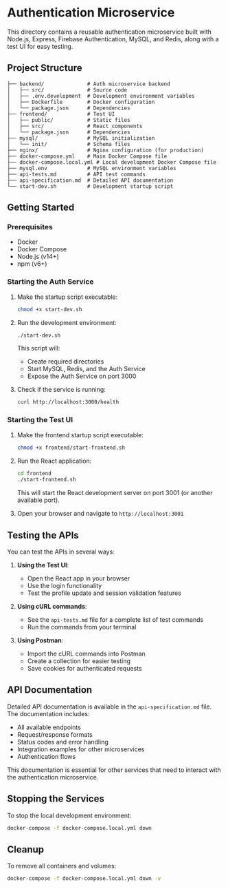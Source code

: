 # Authentication Microservice

This directory contains a reusable authentication microservice built with Node.js, Express, Firebase Authentication, MySQL, and Redis, along with a test UI for easy testing.

## Project Structure

```
├── backend/              # Auth microservice backend
│   ├── src/              # Source code
│   ├── .env.development  # Development environment variables
│   ├── Dockerfile        # Docker configuration
│   └── package.json      # Dependencies
├── frontend/             # Test UI
│   ├── public/           # Static files
│   ├── src/              # React components
│   └── package.json      # Dependencies
├── mysql/                # MySQL initialization
│   └── init/             # Schema files
├── nginx/                # Nginx configuration (for production)
├── docker-compose.yml    # Main Docker Compose file
├── docker-compose.local.yml # Local development Docker Compose file
├── mysql.env             # MySQL environment variables
├── api-tests.md          # API test commands
├── api-specification.md  # Detailed API documentation
└── start-dev.sh          # Development startup script
```

## Getting Started

### Prerequisites

- Docker
- Docker Compose
- Node.js (v14+)
- npm (v6+)

### Starting the Auth Service

1. Make the startup script executable:
   ```bash
   chmod +x start-dev.sh
   ```

2. Run the development environment:
   ```bash
   ./start-dev.sh
   ```

   This script will:
   - Create required directories
   - Start MySQL, Redis, and the Auth Service
   - Expose the Auth Service on port 3000

3. Check if the service is running:
   ```bash
   curl http://localhost:3000/health
   ```

### Starting the Test UI

1. Make the frontend startup script executable:
   ```bash
   chmod +x frontend/start-frontend.sh
   ```

2. Run the React application:
   ```bash
   cd frontend
   ./start-frontend.sh
   ```

   This will start the React development server on port 3001 (or another available port).

3. Open your browser and navigate to `http://localhost:3001`

## Testing the APIs

You can test the APIs in several ways:

1. **Using the Test UI**:
   - Open the React app in your browser
   - Use the login functionality
   - Test the profile update and session validation features

2. **Using cURL commands**:
   - See the `api-tests.md` file for a complete list of test commands
   - Run the commands from your terminal

3. **Using Postman**:
   - Import the cURL commands into Postman
   - Create a collection for easier testing
   - Save cookies for authenticated requests

## API Documentation

Detailed API documentation is available in the `api-specification.md` file. The documentation includes:

- All available endpoints
- Request/response formats
- Status codes and error handling
- Integration examples for other microservices
- Authentication flows

This documentation is essential for other services that need to interact with the authentication microservice.

## Stopping the Services

To stop the local development environment:

```bash
docker-compose -f docker-compose.local.yml down
```

## Cleanup

To remove all containers and volumes:

```bash
docker-compose -f docker-compose.local.yml down -v
``` 